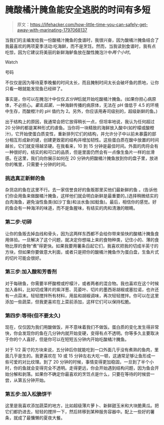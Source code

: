 # 腌酸橘汁腌鱼能安全逃脱的时间有多短

> 原文：<https://lifehacker.com/how-little-time-you-can-safely-get-away-with-marinating-1797068137>

当我们的主编发给我一份酸橘汁腌鱼的食谱时，我很兴奋，因为酸橘汁腌鱼结合了我最喜欢的两项夏季活动:吃海鲜，而不是烹饪。然而，当我读到食谱时，我有点吃惊，因为它建议将美丽的新鲜海鲈鱼放在酸性腌泡汁中*两个小时*。

Watch

号码

不仅仅是因为等待夏季晚餐的时间太长，而且腌制时间太长会破坏鱼的质地，让你只看一眼就能发现鱼已经碎了。

事实是，你可以在腌泡汁中仅仅*五分钟*后就开始吃酸橘汁腌鱼。(如果你担心病原体，不必担心。*霍乱弧菌*，一种海鲜传播的病原体，无法在 pH 值低于 4.5 的环境中生存，而酸橙汁的 pH 值约为 2。另外，你应该用寿司级别的，超级新鲜的鱼。)

出于结构上的原因，我通常会把它放得稍长一点，但坦率地说，我认为任何超过 20 分钟的都是某种形式的虐鱼。当你将一块精致的海鲜放入酸中(如柠檬或酸橙汁)，它开始使蛋白质变性，重新排列它们的结构，并允许分子中以前未暴露的部分相互形成新的键，创建更致密的结构并增加韧性。这些蛋白质在酸中放置的时间越长，它们就变得越坚硬。在我看来，10 到 15 分钟是最佳时间。外面的肉将会有一种很好的，结实的和可口的品质，但是里面仍然会有一点像生鱼片一样的丝滑感。在这里，我们向你展示如何在 20 分钟内把酸橘汁腌鱼放到你的盘子里，放进你的嘴里，只需要十分钟的时间。

### 挑选真正新鲜的鱼

杂货店的鱼在这里不行。去一家信誉良好的鱼贩那里买他们最新鲜的鱼 。(告诉他们你会用鱼来做酸橘汁腌鱼，这样他们就会明白新鲜是最重要的。)选择稍微结实的白肉海鱼，避免油性鱼类(如沙丁鱼)和淡水鱼(如鲶鱼)。最后，相信你的感觉。好的鱼会有一种海洋的味道，而不是鱼腥味，有结实的肉和清澈的眼睛。

### 第二步:切碎

让你的鱼贩去掉血线和骨头，因为这两样东西都不会给你带来愉快的酸橘汁腌鱼食用体验。一旦解决了这个问题，就决定你想端上来的食物种类，记住小的、薄的食物比厚的食物“煮”得更快。如果我要用薯条舀起它们，我喜欢把我的切成半英寸的方块，但如果你要做意大利面，或者只是把你的酸橘汁腌鱼作为蛋白盘，生鱼片式的切片可能会很好。

### 第三步:加入酸和芳香剂

对于每磅鱼，你需要半杯酸橙或柠檬汁，或者两者的混合物。我也喜欢在这个时候加入香料，比如切成薄片的紫洋葱、芫荽叶、切片的墨西哥胡椒或塞拉诺，也许还有一点蒜末。轻轻搅拌所有材料，用盐和胡椒调味，再次轻轻搅拌。你可以在这里添加一些蔬菜，但我更喜欢在上菜前添加，这样它们可以保持松脆。

### 第四步:等待(但不要太久)

现在，仅仅因为我们用酸做饭，并不意味着我们不做饭。蛋白质的变化发生得非常快，你会发现你的鱼在几分钟内就开始变硬，变得有点不透明。你等多久主要取决于你的个人喜好，但是你可以在短短五分钟内开始吃酸橘汁腌鱼。

对于 1/2 英寸的方块来说，五分钟后你就能吃到一口外面几乎没有煮熟的鱼肉，里面几乎是生的。我更喜欢在 10 或 15 分钟左右大吃一顿，这通常足够让鱼形成一些可爱的对比纹理。到了 20 分钟的时候，事情变得更加稳固，一旦到了半个小时，你的鱼就会变得完全不透明。走得更远，你会开始遇到结构问题，因为鱼会开始分解和剥落。如果你不确定你最喜欢的烹饪点是什么，只要在等待的时候尝一尝，从第五分钟开始。

### 第五步:加入松脆饼干

这里是我喜欢添加蔬菜的地方，比如超级薄片萝卜、新鲜甜玉米和大块脆黄瓜。把它们都扔进去，轻轻的搅拌一下，然后转移到某种服务容器中。配上一些好的薯条，就成了最慵懒的夏夜大餐。